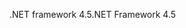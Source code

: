 <span data-ttu-id="86b00-101">.NET framework 4.5</span><span class="sxs-lookup"><span data-stu-id="86b00-101">.NET Framework 4.5</span></span>